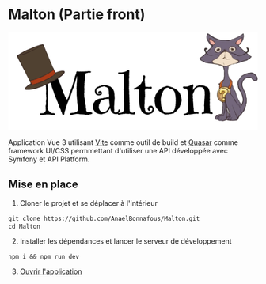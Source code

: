 # Malton (Partie front)

![Logo Malton](/src/assets/logo_malton.png)

Application Vue 3 utilisant [Vite](https://vitejs.dev/) comme outil de build et [Quasar](https://quasar.dev/) comme framework UI/CSS permmettant d'utiliser une API développée avec Symfony et API Platform.

## Mise en place

1. Cloner le projet et se déplacer à l'intérieur
```console
git clone https://github.com/AnaelBonnafous/Malton.git
cd Malton
```

2. Installer les dépendances et lancer le serveur de développement
```console
npm i && npm run dev
```

3. [Ouvrir l'application](http://localhost:3000)